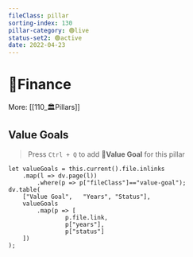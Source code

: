 ```yaml
---
fileClass: pillar  
sorting-index: 130
pillar-category: 🟢live  
status-set2: 🟢active
date: 2022-04-23  
---
```


# 💸Finance
More: [[110_🏛Pillars]]

## Value Goals
> Press `Ctrl + Q`  to add **🌟Value Goal** for this pillar  
```dataviewjs
let valueGoals = this.current().file.inlinks
	.map(l => dv.page(l))
	    .where(p => p["fileClass"]=="value-goal");
dv.table(
    ["Value Goal",   "Years", "Status"],
    valueGoals
		.map(p => [
		        p.file.link,
		        p["years"],
		        p["status"]
    ])
);
```




